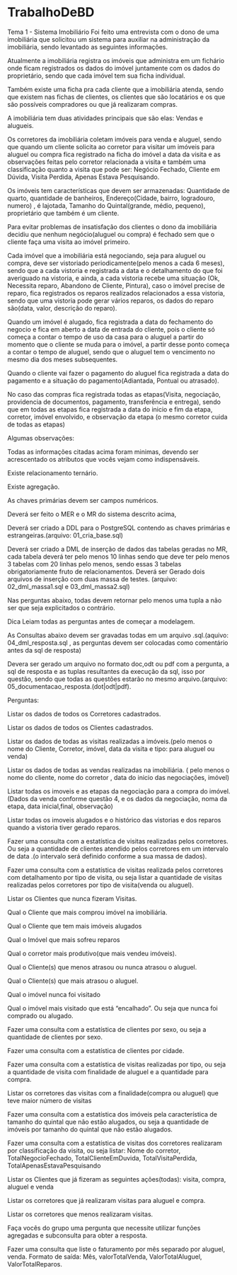 # TrabalhoDeBD
Tema 1 - Sistema Imobiliário
Foi feito uma entrevista com o dono de uma imobiliária que solicitou um sistema para auxiliar na administração da imobiliária, sendo levantado as seguintes informações.

Atualmente a imobiliária registra os imóveis que administra em um fichário onde ficam registrados os dados do imóvel juntamente com os dados do proprietário, sendo que cada imóvel tem sua ficha individual.

Também existe uma ficha pra cada cliente que a imobiliária atenda, sendo que existem nas fichas de clientes, os clientes que são locatários e os que são possíveis compradores ou que já realizaram compras.

A imobiliária tem duas atividades principais que são elas: Vendas e alugueis.

Os corretores da imobiliária coletam imóveis para venda e aluguel, sendo que quando um cliente solicita ao corretor para visitar um imóveis para aluguel ou compra fica registrado na ficha do imóvel a data da visita e as observações feitas pelo corretor relacionada a visita e também uma classificação quanto a visita que pode ser: 
Negócio Fechado, Cliente em Dúvida, Visita Perdida, Apenas Estava Pesquisando.

Os imóveis tem características que devem ser armazenadas:
Quantidade de quarto, quantidade de banheiros, Endereço(Cidade, bairro, logradouro, numero) , é lajotada, Tamanho do Quintal(grande, médio, pequeno), proprietário que também é um cliente.

Para evitar problemas de insatisfação dos clientes o dono da imobiliária decidiu que nenhum negócio(aluguel ou compra) é fechado sem que o cliente faça uma visita ao imóvel primeiro.

Cada imóvel que a imobiliária está negociando, seja para aluguel ou compra, deve ser vistoriado periodicamente(pelo menos a cada 6 meses), sendo que a cada vistoria e registrada a data e o detalhamento do que foi averiguado na vistoria, e ainda, a cada vistoria recebe uma situação (Ok, Necessita reparo, Abandono de Cliente, Pintura), caso o imóvel precise de reparo, fica registrados os reparos realizados relacionados a essa vistoria, sendo que uma vistoria pode gerar vários reparos, os dados do reparo são(data, valor, descrição do reparo).

Quando um imóvel é alugado, fica registrada a data do fechamento do negocio e fica em aberto a data de entrada do cliente, pois o cliente só começa a contar o tempo de uso da casa para o aluguel a partir do momento que o cliente se muda para o imóvel, a partir desse ponto começa a contar o tempo de aluguel, sendo que o aluguel tem o vencimento no mesmo dia dos meses subsequentes.

Quando o cliente vai fazer o pagamento do aluguel fica registrada a data do pagamento e a situação do pagamento(Adiantada, Pontual ou atrasado).

No caso das compras fica registrada todas as etapas(Visita, negociação, providencia de documentos, pagamento, transferência e entrega), sendo que em todas as etapas fica registrada a data do inicio e fim da etapa, corretor, imóvel envolvido, e observação da etapa (o mesmo corretor cuida de todas as etapas)

Algumas observações:

Todas as informações citadas acima foram minimas, devendo ser acrescentado os atributos que vocês vejam como indispensáveis.

Existe relacionamento ternário.

Existe agregação.

As chaves primárias devem ser campos numéricos. 

Deverá ser feito o MER e o MR do sistema descrito acima,

Deverá ser criado a DDL para o PostgreSQL contendo as chaves primárias e estrangeiras.(arquivo: 01_cria_base.sql)

Deverá ser criado a DML de inserção de dados das tabelas geradas no MR, cada tabela deverá ter pelo menos 10 linhas sendo que deve ter pelo menos 3 tabelas com 20 linhas pelo menos, sendo essas 3 tabelas obrigatoriamente fruto de relacionamentos. Deverá ser Gerado dois arquivos de inserção com duas massa de testes. (arquivo: 02_dml_massa1.sql e 03_dml_massa2.sql)

Nas perguntas abaixo, todas devem retornar pelo menos uma tupla a não ser que seja explicitados o contrário.

Dica Leiam todas as perguntas antes de começar a modelagem.

As Consultas abaixo devem ser gravadas todas em um arquivo .sql.(aquivo: 04_dml_resposta.sql , as perguntas devem ser colocadas como comentário antes da sql de resposta)

Devera ser gerado um arquivo no formato doc,odt ou pdf com a pergunta, a sql de resposta e as tuplas resultantes da execução da sql, isso por questão, sendo que todas as questões estarão no mesmo arquivo.(arquivo: 05_documentacao_resposta.(dot|odt|pdf).

Perguntas:

Listar os dados de todos os Corretores cadastrados.

Listar os dados de todos os Clientes cadastrados.

Listar os dados de todas as visitas realizadas a imóveis.(pelo menos o nome do Cliente, Corretor, imóvel, data da visita e tipo: para aluguel ou venda)

Listar os dados de todas as vendas realizadas na imobiliária. ( pelo menos o nome do cliente, nome do corretor , data do inicio das negociações, imóvel)

Listar todas os imoveis e as etapas da negociação para a compra do imóvel.(Dados da venda conforme questão 4, e os dados da negociação, noma da etapa, data inicial,final, observação) 

Listar todas os imoveis alugados e o histórico das vistorias e dos reparos quando a vistoria tiver gerado reparos.

Fazer uma consulta com a estatística de visitas realizadas pelos corretores. Ou seja a quantidade de clientes atendido pelos corretores em um intervalo de data .(o intervalo será definido conforme a sua massa de dados).

Fazer uma consulta com a estatística de visitas realizada pelos corretores com detalhamento por tipo de visita, ou seja listar a quantidade de visitas realizadas pelos corretores por tipo de visita(venda ou aluguel).

Listar os Clientes que nunca fizeram Visitas.

Qual o Cliente que mais comprou imóvel na imobiliária.

Qual o Cliente que tem mais imóveis alugados

Qual o Imóvel que mais sofreu reparos

Qual o corretor mais produtivo(que mais vendeu imóveis).

Qual o Cliente(s) que menos atrasou ou nunca atrasou o aluguel.

Qual o Cliente(s) que mais atrasou o aluguel.

Qual o imóvel nunca foi visitado

Qual o imóvel mais visitado que está “encalhado”. Ou seja que nunca foi comprado ou alugado.

Fazer uma consulta com a estatística de clientes por sexo, ou seja a quantidade de clientes por sexo.

Fazer uma consulta com a estatística de clientes por cidade.

Fazer uma consulta com a estatística de visitas realizadas por tipo, ou seja a quantidade de visita com finalidade de aluguel e a quantidade para compra.

Listar os corretores das visitas com a finalidade(compra ou aluguel) que teve maior número de visitas

Fazer uma consulta com a estatística dos imóveis pela característica de tamanho do quintal que não estão alugados, ou seja a quantidade de imóveis por tamanho do quintal que não estão alugados.

Fazer uma consulta com a estatística de visitas dos corretores realizaram por classificação da visita, ou seja listar: Nome  do corretor, TotalNegocioFechado, TotalClienteEmDuvida, TotalVisitaPerdida, TotalApenasEstavaPesquisando

Listar os Clientes que já fizeram as seguintes ações(todas): visita, compra, aluguel e venda

Listar os corretores que já realizaram visitas para aluguel e compra.

Listar os corretores que menos realizaram visitas.

Faça vocês do grupo uma pergunta que necessite utilizar funções agregadas e subconsulta para obter a resposta.

Fazer uma consulta que liste o faturamento por mês separado por aluguel, venda. Formato de saída: Mês, valorTotalVenda, ValorTotalAluguel, ValorTotalReparos.
